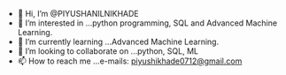 - 👋 Hi, I’m @PIYUSHANILNIKHADE
- 👀 I’m interested in ...python programming, SQL and Advanced Machine Learning.
- 🌱 I’m currently learning ...Advanced Machine Learning.
- 💞️ I’m looking to collaborate on ...python, SQL, ML
- 📫 How to reach me ...e-mails: piyushikhade0712@gmail.com

<!---
PIYUSHANILNIKHADE/PIYUSHANILNIKHADE is a ✨ special ✨ repository because its `README.md` (this file) appears on your GitHub profile.
You can click the Preview link to take a look at your changes.
--->

